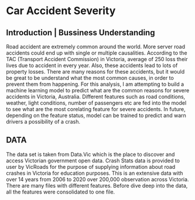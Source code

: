 # Car Accident Severity
## Introduction | Bussiness Understanding
Road accident are extremely common around the world. More server road accidents could
end up with single or multiple causalities. According to the TAC (Transport Accident
Commission) in Victoria, average of 250 loss their lives due to accident in every year. Also,
these accidents lead to lots of property losses. There are many reasons for these accidents,
but it would be great to be understand what the most common causes, in order to prevent
them from happening. For this analysis, I am attempting to build a machine learning model
to predict what are the common reasons for severe accidents in Victoria, Australia. Different
features such as road conditions, weather, light conditions, number of passengers etc are fed
into the model to see what are the most corelating feature for severe accidents. In future,
depending on the feature status, model can be trained to predict and warn drivers a
possibility of a crash. 
## DATA
The data set is taken from Data.Vic which is the place to discover and access Victorian
government open data. Crash Stats data is provided to user by VicRoads for the purpose of
supplying information about road crashes in Victoria for education purposes. This is an
extensive data with over 14 years from 2006 to 2020 over 200,000 observation across
Victoria. There are many files with different features. Before dive deep into the data, all the
features were consolidated to one file.


